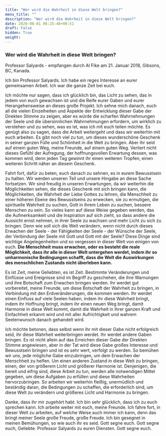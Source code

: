 ```yaml
---
title: "Wer wird die Wahrheit in diese Welt bringen?"
menu_title: ""
description: "Wer wird die Wahrheit in diese Welt bringen?"
date: 2020-08-01 06:25:48+00:51
draft: False
hidden: True
weight:
---
```

### Wer wird die Wahrheit in diese Welt bringen?

Professor Salyards - empfangen durch Al Fike am 21. Januar 2018, Gibsons, BC, Kanada.

Ich bin Professor Salyards. Ich habe ein reges Interesse an eurer gemeinsamen Arbeit. Ich war die ganze Zeit bei euch.

Ich möchte nur sagen, dass ich glücklich bin, das Licht zu sehen, das in jedem von euch gewachsen ist und die Reife eurer Gaben und eurer Herangehensweise an dieses große Projekt. Ich sehne mich danach, euch all die vielen Einzelheiten und Aspekte der Entwicklung dieser Gabe der Direkten Stimme zu zeigen, aber es würde die scharfen Wahrnehmungen der Seele und die übersinnlichen Wahrnehmungen erfordern, um wirklich zu verstehen und zu sehen, was es ist, was ich mit euch teilen möchte. Es genügt also zu sagen, dass die Arbeit weitergeht und dass wir weiterhin mit euch arbeiten. Es gibt noch viel zu tun, um dieses wunderschöne Geschenk in seiner ganzen Fülle und Schönheit in die Welt zu bringen. Aber ihr seid auf einem guten Weg, meine Freunde, auf einem guten Weg. Verliert nicht dieses Gefühl der Aufregung, der hoffnungsvollen Erwartung dessen, was kommen wird, denn jeden Tag gewinnt ihr einen weiteren Tropfen, einen weiteren Schritt näher an diesem Geschenk.

Fahrt fort, dafür zu beten, euch danach zu sehnen, es in eurem Bewusstsein zu halten. Wir werden unseren Teil und unsere Hingabe an diese Sache fortsetzen. Wir sind freudig in unseren Erwartungen, da wir weiterhin die Möglichkeiten sehen, die dieses Geschenk mit sich bringen kann, die Möglichkeiten, die Wahrheit der Liebe Gottes zu lehren, die Menschheit zu einer höheren Ebene des Bewusstseins zu erwecken, sie zu ermutigen, die spirituelle Wahrheit zu suchen, Gott in ihrem Leben zu suchen, bessere Menschen zu sein. So vieles kann auf diese Weise gegeben werden, das die Aufmerksamkeit und die Inspiration auf sich zieht, so dass andere die Aussicht ernst nehmen, in ihrer Seele zu wachsen und mehr Licht zu sich zu bringen. Denn wie soll sich die Welt verändern, wenn nicht durch dieses Erwachen der Seele - der Fähigkeiten der Seele - der Wünsche der Seele, der Verbindung der Seele mit Gott und Gott mit der Seele? Diese Dinge sind wichtige Angelegenheiten und so vergessen in dieser Welt von einigen von euch. **Die Menschheit muss erwachen, oder es besteht die reale Möglichkeit, dass ihr alle in dieser Welt untergehen werdet, indem ihr so unharmonische Bedingungen schafft, dass die Welt die Auswirkungen des menschlichen Zustands nicht überleben kann.**

Es ist Zeit, meine Geliebten, es ist Zeit. Bestimmte Veränderungen und Einflüsse und Ereignisse sind im Begriff zu geschehen, die ihre Warnungen und ihre Botschaft zum Erwachen bringen werden. Ihr werdet gut vorbereitet, meine Freunde, um diese Botschaft der Wahrheit zu bringen, in Verbindung mit den Erdveränderungen, die kommen werden. Ihr werdet einen Einfluss auf viele Seelen haben, indem ihr diese Wahrheit bringt, indem ihr Hoffnung bringt, indem ihr einen neuen Weg bringt, damit Harmonie in diese Welt kommt, damit die Wahrheit in ihrer ganzen Kraft und Einfachheit erkannt wird und mit aller Aufrichtigkeit und wahrem Seelenwunsch danach gehandelt wird.

Ich möchte betonen, dass selbst wenn ihr mit dieser Gabe nicht erfolgreich seid, ihr diese Wahrheit weiterbringen werdet. Ihr werdet andere Gaben bringen. Es ist nicht allein auf das Erreichen dieser Gabe der Direkten Stimme angewiesen, aber in der Tat wird diese Gabe großes Interesse und Bewusstsein bringen und ist es sehr wert, verfolgt zu werden. So bemühen wir uns, jede mögliche Gabe einzubringen, um dem Erwachen der Menschheit zu helfen. Um einen anderen Zustand in diese Welt zu bringen, einen, der von größerem Licht und größerer Harmonie ist. Denjenigen, die bereit und eifrig sind, diese Arbeit zu tun, werden alle notwendigen Mittel gegeben, um diese Aufgaben zu erfüllen und diese Wahrheiten hervorzubringen. So arbeiten wir weiterhin fleißig, unermüdlich und beständig daran, die Bedingungen zu schaffen, die erforderlich sind, um diese Welt zu verändern und größeres Licht und Harmonie zu bringen.

Danke, dass ihr mir zugehört habt. Ich bin sehr glücklich, dass ich zu euch sprechen kann. Ich arbeite weiter mit euch, meine Freunde. Ich fahre fort, in dieser Welt zu arbeiten, auf welche Weise auch immer ich kann, denn das bringt meiner Seele große Freude, große Freude. Ich bin gesegnet in meinen Bemühungen, so wie auch ihr es seid. Gott segne euch. Gott segne euch, Geliebte. Professor Salyards zu euren Diensten. Gott segne euch.
